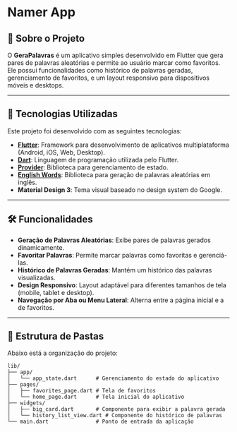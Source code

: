 # Namer App

## 📝 Sobre o Projeto

O **GeraPalavras** é um aplicativo simples desenvolvido em Flutter que gera pares de palavras aleatórias e permite ao usuário marcar como favoritos. Ele possui funcionalidades como histórico de palavras geradas, gerenciamento de favoritos, e um layout responsivo para dispositivos móveis e desktops.

---

## 🚀 Tecnologias Utilizadas

Este projeto foi desenvolvido com as seguintes tecnologias:

- **[Flutter](https://flutter.dev/)**: Framework para desenvolvimento de aplicativos multiplataforma (Android, iOS, Web, Desktop).
- **[Dart](https://dart.dev/)**: Linguagem de programação utilizada pelo Flutter.
- **[Provider](https://pub.dev/packages/provider)**: Biblioteca para gerenciamento de estado.
- **[English Words](https://pub.dev/packages/english_words)**: Biblioteca para geração de palavras aleatórias em inglês.
- **Material Design 3**: Tema visual baseado no design system do Google.

---

## 🛠️ Funcionalidades

- **Geração de Palavras Aleatórias**: Exibe pares de palavras gerados dinamicamente.
- **Favoritar Palavras**: Permite marcar palavras como favoritas e gerenciá-las.
- **Histórico de Palavras Geradas**: Mantém um histórico das palavras visualizadas.
- **Design Responsivo**: Layout adaptável para diferentes tamanhos de tela (mobile, tablet e desktop).
- **Navegação por Aba ou Menu Lateral**: Alterna entre a página inicial e a de favoritos.

---

## 📂 Estrutura de Pastas

Abaixo está a organização do projeto:

```plaintext
lib/
├── app/
│   └── app_state.dart      # Gerenciamento do estado do aplicativo
├── pages/
│   ├── favorites_page.dart # Tela de favoritos
│   └── home_page.dart      # Tela inicial do aplicativo
├── widgets/
│   ├── big_card.dart       # Componente para exibir a palavra gerada
│   └── history_list_view.dart # Componente do histórico de palavras
└── main.dart               # Ponto de entrada da aplicação
